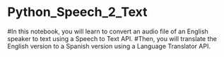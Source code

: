 # Python_Speech_2_Text
#In this notebook, you will learn to convert an audio file of an English speaker to text using a Speech to Text API. 
#Then, you will translate the English version to a Spanish version using a Language Translator API.


